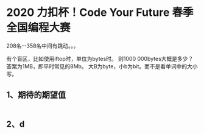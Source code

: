 # 2020 力扣杯！Code Your Future 春季全国编程大赛 

208名--358名中间有跳动。。。

有个盲区，比如使用iftop时，单位为bytes时。
则1000 000bytes大概是多少？
答案为1MB，即平时常见的8Mb。
大B为byte，小b为bit。而不是看单词中的大小写。

## 1、期待的期望值
```

```
## 2、d

